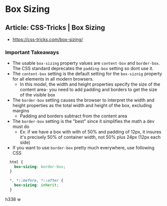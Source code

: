# Box Sizing

## Article: CSS-Tricks | Box Sizing
- https://css-tricks.com/box-sizing/

### Important Takeaways
- The usable `box-sizing` property values are `content-box` and `border-box`.  The CSS standard deprecates the `padding-box` setting so dont use it.
- The `content-box` setting is the default setting for the `box-siznig` property for all elements in all modern browsers.
  - In this model, the width and height properties specify the size of the content area- you need to add padding and borders to get the size of the visible box
- The `border-box` setting causes the browser to interpret the width and height properties as the total width and height of the box, excluding margins
  - Padding and borders subtract from the content area
- The `border-box` setting is the "best" since it simplifies the math a dev must do
  - Ex: if we have a box with with of 50% and padding of 12px, it insures it's precisely 50% of container width, not 50% plus 24px (12px each side)
- If you want to use `border-box` pretty much everywhere, use following CSS
```CSS
  html {
    box-sizing: border-box;
  }

  *, *::before, *::after {
    box-sizing: inherit;
  }
```

h338
w